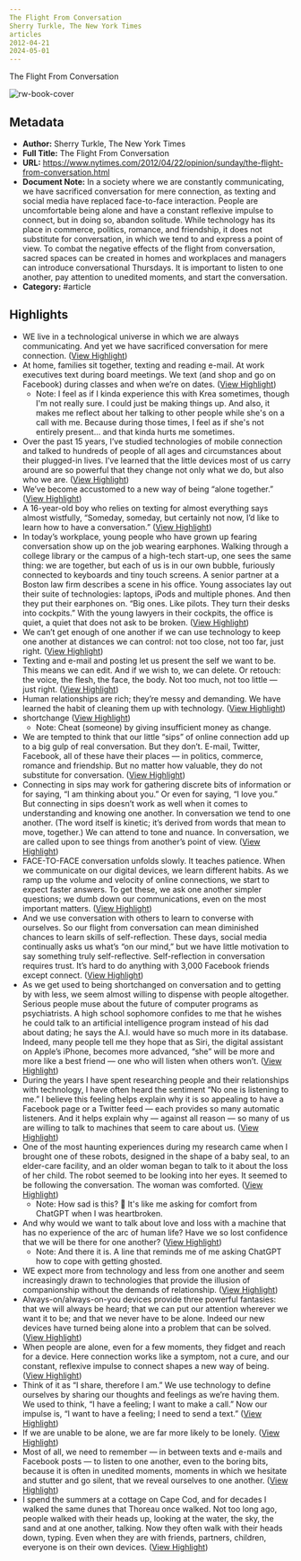 ```yaml
---
The Flight From Conversation
Sherry Turkle, The New York Times
articles
2012-04-21
2024-05-01
---
```

The Flight From Conversation

![rw-book-cover](https://static01.nyt.com/images/2012/04/22/opinion/22turkle-web/22turkle-web-articleLarge.jpg?year=2012&h=400&w=600&s=9665028550c8ed126bc13497e96c685cf46a81def290d0883fa74bb9fb068098&k=ZQJBKqZ0VN)

## Metadata
- **Author:** Sherry Turkle, The New York Times
- **Full Title:** The Flight From Conversation
- **URL:** https://www.nytimes.com/2012/04/22/opinion/sunday/the-flight-from-conversation.html
- **Document Note:** In a society where we are constantly communicating, we have sacrificed conversation for mere connection, as texting and social media have replaced face-to-face interaction. People are uncomfortable being alone and have a constant reflexive impulse to connect, but in doing so, abandon solitude. While technology has its place in commerce, politics, romance, and friendship, it does not substitute for conversation, in which we tend to and express a point of view. To combat the negative effects of the flight from conversation, sacred spaces can be created in homes and workplaces and managers can introduce conversational Thursdays. It is important to listen to one another, pay attention to unedited moments, and start the conversation.
- **Category:** #article

## Highlights
- WE live in a technological universe in which we are always communicating. And yet we have sacrificed conversation for mere connection. ([View Highlight](https://read.readwise.io/read/01h11jsjr22krq006jb8j55c1y))
- At home, families sit together, texting and reading e-mail. At work executives text during board meetings. We text (and shop and go on Facebook) during classes and when we’re on dates. ([View Highlight](https://read.readwise.io/read/01h11jw4j8b0tbeck9y81mvncq))
    - Note: I feel as if I kinda experience this with Krea sometimes, though I'm not really sure. I could just be making things up. And also, it makes me reflect about her talking to other people while she's on a call with me. Because during those times, I feel as if she's not entirely present... and that kinda hurts me sometimes.
- Over the past 15 years, I’ve studied technologies of mobile connection and talked to hundreds of people of all ages and circumstances about their plugged-in lives. I’ve learned that the little devices most of us carry around are so powerful that they change not only what we do, but also who we are. ([View Highlight](https://read.readwise.io/read/01h11jytgm74gr5sj4bbv104xh))
- We’ve become accustomed to a new way of being “alone together.” ([View Highlight](https://read.readwise.io/read/01h11jzndyyv1rd3zwb7bmavrk))
- A 16-year-old boy who relies on texting for almost everything says almost wistfully, “Someday, someday, but certainly not now, I’d like to learn how to have a conversation.” ([View Highlight](https://read.readwise.io/read/01h11k1vzndxnfe0wkpby36n41))
- In today’s workplace, young people who have grown up fearing conversation show up on the job wearing earphones. Walking through a college library or the campus of a high-tech start-up, one sees the same thing: we are together, but each of us is in our own bubble, furiously connected to keyboards and tiny touch screens. A senior partner at a Boston law firm describes a scene in his office. Young associates lay out their suite of technologies: laptops, iPods and multiple phones. And then they put their earphones on. “Big ones. Like pilots. They turn their desks into cockpits.” With the young lawyers in their cockpits, the office is quiet, a quiet that does not ask to be broken. ([View Highlight](https://read.readwise.io/read/01h11k5e63g5vcxzqfm9ckxkyt))
- We can’t get enough of one another if we can use technology to keep one another at distances we can control: not too close, not too far, just right. ([View Highlight](https://read.readwise.io/read/01h11k7e8gwfpm9vjypx9gk07a))
- Texting and e-mail and posting let us present the self we want to be. This means we can edit. And if we wish to, we can delete. Or retouch: the voice, the flesh, the face, the body. Not too much, not too little — just right. ([View Highlight](https://read.readwise.io/read/01h11k7hb35qyff14kf1b48gjq))
- Human relationships are rich; they’re messy and demanding. We have learned the habit of cleaning them up with technology. ([View Highlight](https://read.readwise.io/read/01h11k92x8px6bwxcsd2vde1gy))
- shortchange ([View Highlight](https://read.readwise.io/read/01h11k8kv7wbckjy7459vktpf7))
    - Note: Cheat (someone) by giving insufficient money as change.
- We are tempted to think that our little “sips” of online connection add up to a big gulp of real conversation. But they don’t. E-mail, Twitter, Facebook, all of these have their places — in politics, commerce, romance and friendship. But no matter how valuable, they do not substitute for conversation. ([View Highlight](https://read.readwise.io/read/01h11kae27g2rhwwy0pdrf4w6r))
- Connecting in sips may work for gathering discrete bits of information or for saying, “I am thinking about you.” Or even for saying, “I love you.” But connecting in sips doesn’t work as well when it comes to understanding and knowing one another. In conversation we tend to one another. (The word itself is kinetic; it’s derived from words that mean to move, together.) We can attend to tone and nuance. In conversation, we are called upon to see things from another’s point of view. ([View Highlight](https://read.readwise.io/read/01h11kcf28zj3g2y1jf8sw6rjn))
- FACE-TO-FACE conversation unfolds slowly. It teaches patience. When we communicate on our digital devices, we learn different habits. As we ramp up the volume and velocity of online connections, we start to expect faster answers. To get these, we ask one another simpler questions; we dumb down our communications, even on the most important matters. ([View Highlight](https://read.readwise.io/read/01h11kf0rrvr4gh855whpf14d9))
- And we use conversation with others to learn to converse with ourselves. So our flight from conversation can mean diminished chances to learn skills of self-reflection. These days, social media continually asks us what’s “on our mind,” but we have little motivation to say something truly self-reflective. Self-reflection in conversation requires trust. It’s hard to do anything with 3,000 Facebook friends except connect. ([View Highlight](https://read.readwise.io/read/01h11kg373yyf1tf2b95cdk8na))
- As we get used to being shortchanged on conversation and to getting by with less, we seem almost willing to dispense with people altogether. Serious people muse about the future of computer programs as psychiatrists. A high school sophomore confides to me that he wishes he could talk to an artificial intelligence program instead of his dad about dating; he says the A.I. would have so much more in its database. Indeed, many people tell me they hope that as Siri, the digital assistant on Apple’s iPhone, becomes more advanced, “she” will be more and more like a best friend — one who will listen when others won’t. ([View Highlight](https://read.readwise.io/read/01h11knqrdcxgja0gqsyta1e7z))
- During the years I have spent researching people and their relationships with technology, I have often heard the sentiment “No one is listening to me.” I believe this feeling helps explain why it is so appealing to have a Facebook page or a Twitter feed — each provides so many automatic listeners. And it helps explain why — against all reason — so many of us are willing to talk to machines that seem to care about us. ([View Highlight](https://read.readwise.io/read/01h11kq3dzr65m72yqgybxxdb8))
- One of the most haunting experiences during my research came when I brought one of these robots, designed in the shape of a baby seal, to an elder-care facility, and an older woman began to talk to it about the loss of her child. The robot seemed to be looking into her eyes. It seemed to be following the conversation. The woman was comforted. ([View Highlight](https://read.readwise.io/read/01h11kqztnb9naem31gk37f4at))
    - Note: How sad is this? 🥺 It's like me asking for comfort from ChatGPT when I was heartbroken.
- And why would we want to talk about love and loss with a machine that has no experience of the arc of human life? Have we so lost confidence that we will be there for one another? ([View Highlight](https://read.readwise.io/read/01h11kt6zr9yfkxxjn750eb78r))
    - Note: And there it is. A line that reminds me of me asking ChatGPT how to cope with getting ghosted.
- WE expect more from technology and less from one another and seem increasingly drawn to technologies that provide the illusion of companionship without the demands of relationship. ([View Highlight](https://read.readwise.io/read/01h11kwe4s08xg49jcj8j3nq1v))
- Always-on/always-on-you devices provide three powerful fantasies: that we will always be heard; that we can put our attention wherever we want it to be; and that we never have to be alone. Indeed our new devices have turned being alone into a problem that can be solved. ([View Highlight](https://read.readwise.io/read/01h11kwg5ja3t59yeqatmj7pv0))
- When people are alone, even for a few moments, they fidget and reach for a device. Here connection works like a symptom, not a cure, and our constant, reflexive impulse to connect shapes a new way of being. ([View Highlight](https://read.readwise.io/read/01h11kxwc21vy8my7pqfftxhf7))
- Think of it as “I share, therefore I am.” We use technology to define ourselves by sharing our thoughts and feelings as we’re having them. We used to think, “I have a feeling; I want to make a call.” Now our impulse is, “I want to have a feeling; I need to send a text.” ([View Highlight](https://read.readwise.io/read/01h11kyd08cj5swaj2dj0d3j1h))
- If we are unable to be alone, we are far more likely to be lonely. ([View Highlight](https://read.readwise.io/read/01h11m007nsbnnpyn7y372w7ws))
- Most of all, we need to remember — in between texts and e-mails and Facebook posts — to listen to one another, even to the boring bits, because it is often in unedited moments, moments in which we hesitate and stutter and go silent, that we reveal ourselves to one another. ([View Highlight](https://read.readwise.io/read/01h11m26xg551j6t199fxc53ka))
- I spend the summers at a cottage on Cape Cod, and for decades I walked the same dunes that Thoreau once walked. Not too long ago, people walked with their heads up, looking at the water, the sky, the sand and at one another, talking. Now they often walk with their heads down, typing. Even when they are with friends, partners, children, everyone is on their own devices. ([View Highlight](https://read.readwise.io/read/01h11m3tg2qkbtxzn50djwp0dm))
